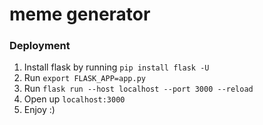 # meme generator

### Deployment
1. Install flask by running `pip install flask -U`
2. Run `export FLASK_APP=app.py`
3. Run `flask run --host localhost --port 3000 --reload`
4. Open up `localhost:3000`
5. Enjoy :)
